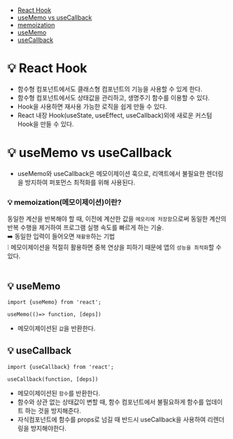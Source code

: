 - [React Hook](#💡️-React-Hook)
- [useMemo vs useCallback](#💡️-useMemo-vs-useCallback)
- [memoization](<#💡️-memoization(메모이제이션)이란?>)
- [useMemo](#💡️-useMemo)
- [useCallback](#💡️-useCallback)

# 💡️ React Hook

- 함수형 컴포넌트에서도 클래스형 컴포넌트의 기능을 사용할 수 있게 한다.
- 함수형 컴포넌트에서도 상태값을 관리하고, 생명주기 함수를 이용할 수 있다.
- Hook을 사용하면 재사용 가능한 로직을 쉽게 만들 수 있다.
- React 내장 Hook(useState, useEffect, useCallback)외에 새로운 커스텀 Hook을 만들 수 있다.

# 💡️ useMemo vs useCallback

- useMemo와 useCallback은 메모이제이션 훅으로, 리액트에서 불필요한 렌더링을 방지하여 퍼포먼스 최적화를 위해 사용된다.

### 💡️ memoization(메모이제이션)이란?

동일한 계산을 반복해야 할 때, 이전에 계산한 값을 `메모리에 저장함`으로써 동일한 계산의 반복 수행을 제거하여 프로그램 실행 속도를 빠르게 하는 기술. <br/>
➡️ 동일한 입력이 들어오면 `재활용`하는 기법 <br/>
❕ 메모이제이션을 적절히 활용하면 중복 연상을 피하기 때문에 앱의 `성능을 최적화`할 수 있다.
<br/><br/>

## 💡️ useMemo

```
import {useMemo} from 'react';

useMemo(()=> function, [deps])
```

- 메모이제이션된 `값`을 반환한다.

## 💡️ useCallback

```
import {useCallback} from 'react';

useCallback(function, [deps])
```

- 메모이제이션된 `함수`를 반환한다.
- 함수와 상관 없는 상태값이 변할 때, 함수 컴포넌트에서 불필요하게 함수를 업데이트 하는 것을 방지해준다.
- 자식컴포넌트에 함수를 props로 넘길 때 반드시 useCallback을 사용하여 리렌더링을 방지해야한다.
